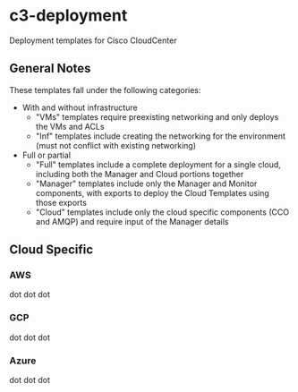 # c3-deployment
Deployment templates for Cisco CloudCenter

## General Notes
These templates fall under the following categories:
* With and without infrastructure
  * "VMs" templates require preexisting networking and only deploys the VMs and ACLs
  * "Inf" templates include creating the networking for the environment (must not conflict with existing networking)
* Full or partial
  * "Full" templates include a complete deployment for a single cloud, including both the Manager and Cloud portions together
  * "Manager" templates include only the Manager and Monitor components, with exports to deploy the Cloud Templates using those exports
  * "Cloud" templates include only the cloud specific components (CCO and AMQP) and require input of the Manager details

## Cloud Specific

### AWS

dot dot dot

### GCP

dot dot dot

### Azure

dot dot dot
